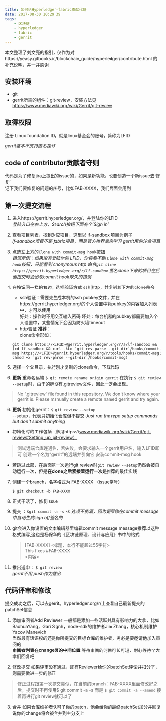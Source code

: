 ```yaml
---
title: 如何给Hyperledger-fabric贡献代码
date: 2017-08-30 10:29:39
tags: 
    - 区块链
    - hyperledger
    - fabric
    - gerrit
---
```


本文整理了刘文亮的指引，仅作为对https://yeasy.gitbooks.io/blockchain_guide/hyperledger/contribute.html
的补充说明，并一并感谢

<!--more-->
## 安装环境
 - git
 - gerrit所需的组件：git-review，安装方法见 https://www.mediawiki.org/wiki/Gerrit/git-review

## 取得权限
注册 Linux foundation ID，就是linux基金会的账号，简称为LFID 

*gerrit基本不支持匿名操作*

## code of contributor贡献者守则

代码是为了修复jira上提出的issue的，如果是新功能，也要创造一个新issue去‘修复’  
记下我们要修复的问题的序号，比如FAB-XXXX，我们后面会用到

## 第一次提交流程
1. 进入https://gerrit.hyperledger.org/，并登陆你的LFID  
    *登陆入口在右上方，Search按钮下面有个‘Sign in’*  
2. 查看项目列表，找到对应项目，这里以 lf-sandbox 项目为例子  
    *lf-sandbox项目不是 fabric项目，而是官方推荐拿来学习 gerrit用的沙盒项目*

3. 点选左上方的`Clone with commit-msg hook`按钮  
    *错误示例：如果没有登陆你的 LFID，你将看不到 `Clone with commit-msg hook`按钮，只能看到 anonymous http 命令`git clone https://gerrit.hyperledger.org/r/lf-sandbox`*
    *匿名clone下来的项目在后面提交时会出现commit hook缺失的错误*
4. 在按钮同一栏的右边，选择验证方式 ssh|http，并复制其下方的clone命令
    - ssh验证：需要先生成本机的ssh pubkey文件，并在https://gerrit.hyperledger.org/的个人设置中将pubkey的内容加入列表中，才可以使用  
    好处：操作时不用交互输入密码
    坏处：每台机器的pubkey都需要加入个人设置中，某些情况下会因为防火墙timeout  
    - http验证 **推荐**：  
    clone命令形如：
    ``` 
    git clone https://<LFID>@gerrit.hyperledger.org/r/a/lf-sandbox && (cd lf-sandbox && curl -kLo `git rev-parse --git-dir`/hooks/commit-msg https://<LFID>@gerrit.hyperledger.org/r/tools/hooks/commit-msg; chmod +x `git rev-parse --git-dir`/hooks/commit-msg)
    ```
5. 选择一个父目录，执行刚才复制的clone命令，下载代码
6. **更新** 重命名远端 `$ git remote rename origin gerrit`
    在执行 `$ git review --setup`时，由于的确没有.gitreview文件，因此一定会出现_
  > No '.gitreview' file found in this repository. We don't know where your gerrit is. Please manually create a remote named gerrit and try again.  
6. **更新** 初始化gerrit：`$ git review --setup`  
 \--setup，代表只初始化仓库但不提交 _Just run the repo setup commands but don't submit anything_  
 - 初始化时的工作包括（参见https://www.mediawiki.org/wiki/Gerrit/git-review#Setting_up_git-review）
  > 测试远端仓库连通性，若失败，会要求输入一个gerrit用户名，输入LFID即可
  >创建一个名为“gerrit”的远端并引向它 
  >安装commit-msg hook
 - 若跳过此部，在后面第一次运行git review时`git review --setup`仍然会被自动运行一次，但是**在clone之后紧接着运行一次**是推荐的最佳实践
7. 创建一个branch，名字格式为 FAB-XXXX （issue序号）  
      ```
      $ git checkout -b FAB-XXXX
      ```
8. 正式干活了，修复issue
9. 提交 ：`$git commit -a -s`
   *-s 选项不能漏，因为是帮你在commit message中自动生成sign off签名的*
10. git会进入你设置的文本编辑器里编辑commit message
    message推荐以这种格式编写,这也是杨保华的《区块链原理、设计与应用》书中的格式

      > [FAB-XXXX] <标题，本行不能超过55字符>  
      > This fixes #FAB-XXXX  
      > <内容>

11. 推出送申： `$ git review`  
    *gerrit不用 push作为推出*

## 代码评审和修改
提交成功之后，可以去gerrit。hyperledger.org/r/上查看自己最新提交的patchSet信息
1. 添加审阅者Add Reviewer
一般都是添加一些活跃并具有影响力的大拿，比如BaohuaYang，Gari Signh，node-sdk的维护者Jim Zhang，核心机制维护Yacov Manevich  
当然最有话语权的还是你所提交的目标仓库的维护者，务必是要邀请他加入审阅的  
**审阅者列表在change页的中间位置**
等待审阅的时间可长可短，耐心等待个大拿们回复吧

2. 修改提交
如果评审没有通过，即有Reviewer给你的patchSet评论并扣分了，则需要做进一步的修正
 > 修正过程跟第一次提交类似，在当前的branch：FAB-XXXX里面修改好之后，提交时不再使用$ git commit -a -s 而是 
    ```
    $ git commit -a --amend
    ```
 > 接着再进行git review就可以了

3. 合并
如果仓库维护者认可了你的patch，他会给你的最终patchSet加分并回复说你的change将会被合并到主分支上












    


